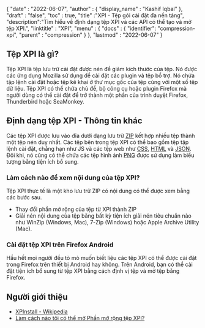 {
  "date" : "2022-06-07",
  "author" : {
    "display_name" : "Kashif Iqbal"
},
  "draft" : "false",
  "toc" : true,
  "title" :"XPI - Tệp gói cài đặt đa nền tảng",
  "description":"Tìm hiểu về định dạng tệp XPI và các API có thể tạo và mở tệp XPI.",
  "linktitle" : "XPI",
  "menu" : {
    "docs" : {
    "identifier": "compression-xpi",
      "parent" : "compression"
}
},
  "lastmod" : "2022-06-07"
}

## Tệp XPI là gì?

Tệp XPI là tệp lưu trữ cài đặt được nén để giảm kích thước của tệp. Nó được các ứng dụng Mozilla sử dụng để cài đặt các plugin và tệp bổ trợ. Nó chứa tập lệnh cài đặt hoặc tệp kê khai ở thư mục gốc của tệp cùng với một số tệp dữ liệu. Tệp XPI có thể chứa chủ đề, bộ công cụ hoặc plugin Firefox mà người dùng có thể cài đặt để trở thành một phần của trình duyệt Firefox, Thunderbird hoặc SeaMonkey.

## Định dạng tệp XPI - Thông tin khác

Các tệp XPI được lưu vào đĩa dưới dạng lưu trữ [ZIP](/vi/compression/zip/) kết hợp nhiều tệp thành một tệp nén duy nhất. Các tệp bên trong tệp XPI có thể bao gồm tệp tập lệnh cài đặt, chẳng hạn như JS và các tệp web như [CSS](/vi/web/css/), [HTML](/vi/web/html/) và [JSON](/vi/web/json/ ). Đôi khi, nó cũng có thể chứa các tệp hình ảnh [PNG](/vi/image/png/) được sử dụng làm biểu tượng bằng tiện ích bổ sung.

### Làm cách nào để xem nội dung của tệp XPI?

Tệp XPI thực tế là một kho lưu trữ ZIP có nội dung có thể được xem bằng các bước sau.

* Thay đổi phần mở rộng của tệp từ XPI thành ZIP
* Giải nén nội dung của tệp bằng bất kỳ tiện ích giải nén tiêu chuẩn nào như WinZip (Windows, Mac), 7-Zip (Windows) hoặc Apple Archive Utility (Mac).

### Cài đặt tệp XPI trên Firefox Android

Hầu hết mọi người đều tò mò muốn biết liệu các tệp XPI có thể được cài đặt trong Firefox trên thiết bị Android hay không. Trên Android, bạn có thể cài đặt tiện ích bổ sung từ tệp XPI bằng cách định vị tệp và mở tệp bằng Firefox.

## Người giới thiệu

* [XPInstall - Wikipedia](https://en.wikipedia.org/wiki/XPInstall)
* [Làm cách nào tôi có thể mở Phần mở rộng tệp XPI?](https://support.mozilla.org/en-US/questions/1009049)

